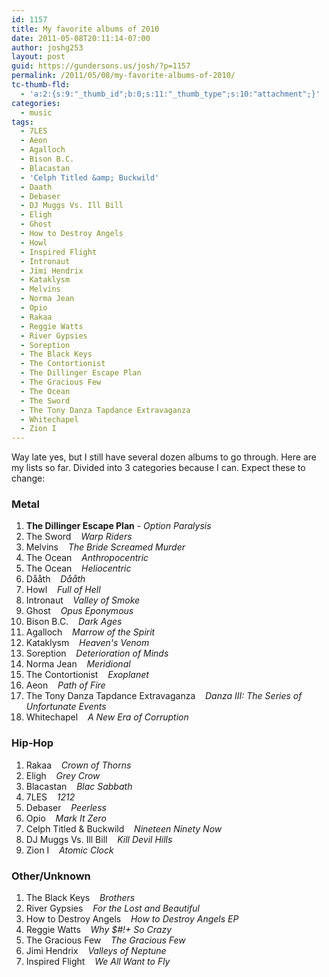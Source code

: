 ```yaml
---
id: 1157
title: My favorite albums of 2010
date: 2011-05-08T20:11:14-07:00
author: joshg253
layout: post
guid: https://gundersons.us/josh/?p=1157
permalink: /2011/05/08/my-favorite-albums-of-2010/
tc-thumb-fld:
  - 'a:2:{s:9:"_thumb_id";b:0;s:11:"_thumb_type";s:10:"attachment";}'
categories:
  - music
tags:
  - 7LES
  - Aeon
  - Agalloch
  - Bison B.C.
  - Blacastan
  - 'Celph Titled &amp; Buckwild'
  - Daath
  - Debaser
  - DJ Muggs Vs. Ill Bill
  - Eligh
  - Ghost
  - How to Destroy Angels
  - Howl
  - Inspired Flight
  - Intronaut
  - Jimi Hendrix
  - Kataklysm
  - Melvins
  - Norma Jean
  - Opio
  - Rakaa
  - Reggie Watts
  - River Gypsies
  - Soreption
  - The Black Keys
  - The Contortionist
  - The Dillinger Escape Plan
  - The Gracious Few
  - The Ocean
  - The Sword
  - The Tony Danza Tapdance Extravaganza
  - Whitechapel
  - Zion I
---
```

Way late yes, but I still have several dozen albums to go through. Here are my lists so far. Divided into 3 categories because I can. Expect these to change:
<!--more-->

<h3>Metal</h3>

<ol>
    <li><strong>The Dillinger Escape Plan</strong> - <em>Option Paralysis</em></li>
    <li>The Sword    <em>Warp Riders</em></li>
    <li>Melvins    <em>The Bride Screamed Murder</em></li>
    <li>The Ocean    <em>Anthropocentric</em></li>
    <li>The Ocean    <em>Heliocentric</em></li>
    <li>Dååth    <em>Dååth</em></li>
    <li>Howl    <em>Full of Hell</em></li>
    <li>Intronaut    <em>Valley of Smoke</em></li>
    <li>Ghost    <em>Opus Eponymous</em></li>
    <li>Bison B.C.    <em>Dark Ages</em></li>
    <li>Agalloch    <em>Marrow of the Spirit</em></li>
    <li>Kataklysm    <em>Heaven's Venom</em></li>
    <li>Soreption    <em>Deterioration of Minds</em></li>
    <li>Norma Jean    <em>Meridional</em></li>
    <li>The Contortionist    <em>Exoplanet</em></li>
    <li>Aeon    <em>Path of Fire</em></li>
    <li>The Tony Danza Tapdance Extravaganza    <em>Danza III: The Series of Unfortunate Events</em></li>
    <li>Whitechapel    <em>A New Era of Corruption</em></li>
</ol>

<h3>Hip-Hop</h3>

<ol>
    <li>Rakaa    <em>Crown of Thorns</em></li>
    <li>Eligh    <em>Grey Crow</em></li>
    <li>Blacastan    <em>Blac Sabbath</em></li>
    <li>7LES    <em>1212</em></li>
    <li>Debaser    <em>Peerless</em></li>
    <li>Opio    <em>Mark It Zero</em></li>
    <li>Celph Titled &amp; Buckwild    <em>Nineteen Ninety Now</em></li>
    <li>DJ Muggs Vs. Ill Bill    <em>Kill Devil Hills</em></li>
    <li>Zion I    <em>Atomic Clock</em></li>
</ol>

<h3>Other/Unknown</h3>

<ol>
    <li>The Black Keys    <em>Brothers</em></li>
    <li>River Gypsies    <em>For the Lost and Beautiful</em></li>
    <li>How to Destroy Angels    <em>How to Destroy Angels EP</em></li>
    <li>Reggie Watts    <em>Why $#!+ So Crazy</em></li>
    <li>The Gracious Few    <em>The Gracious Few</em></li>
    <li>Jimi Hendrix    <em>Valleys of Neptune</em></li>
    <li>Inspired Flight    <em>We All Want to Fly</em></li>
</ol>